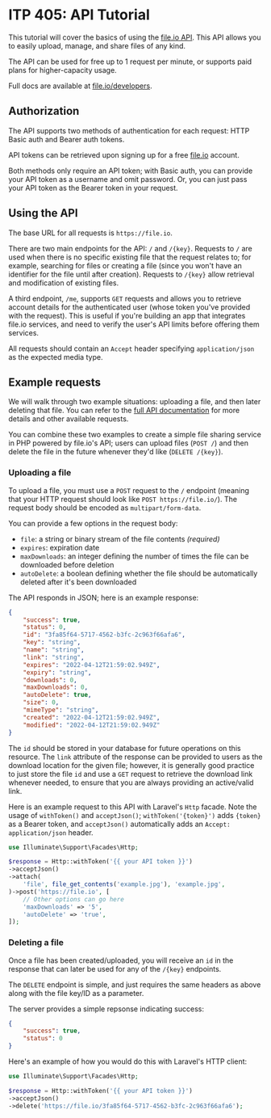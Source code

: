 # ITP 405: API Tutorial

This tutorial will cover the basics of using the [file.io API](https://www.file.io/developers). This API allows you to easily upload, manage, and share files of any kind.

The API can be used for free up to 1 request per minute, or supports paid plans for higher-capacity usage.

Full docs are available at [file.io/developers](https://www.file.io/developers).

## Authorization

The API supports two methods of authentication for each request: HTTP Basic auth and Bearer auth tokens.

API tokens can be retrieved upon signing up for a free [file.io](https://www.file.io/) account.

Both methods only require an API token; with Basic auth, you can provide your API token as a username and omit password. Or, you can just pass your API token as the Bearer token in your request.

## Using the API

The base URL for all requests is `https://file.io`.

There are two main endpoints for the API: `/` and `/{key}`. Requests to `/` are used when there is no specific existing file that the request relates to; for example, searching for files or creating a file (since you won't have an identifier for the file until after creation). Requests to `/{key}` allow retrieval and modification of existing files.

A third endpoint, `/me`, supports `GET` requests and allows you to retrieve account details for the authenticated user (whose token you've provided with the request). This is useful if you're building an app that integrates file.io services, and need to verify the user's API limits before offering them services.

All requests should contain an `Accept` header specifying `application/json` as the expected media type.

## Example requests

We will walk through two example situations: uploading a file, and then later deleting that file. You can refer to the [full API documentation](https://www.file.io/developers) for more details and other available requests.

You can combine these two examples to create a simple file sharing service in PHP powered by file.io's API; users can upload files (`POST /`) and then delete the file in the future whenever they'd like (`DELETE /{key}`).

### Uploading a file

To upload a file, you must use a `POST` request to the `/` endpoint (meaning that your HTTP request should look like `POST https://file.io/`). The request body should be encoded as `multipart/form-data`.

You can provide a few options in the request body:

- `file`: a string or binary stream of the file contents _(required)_
- `expires`: expiration date
- `maxDownloads`: an integer defining the number of times the file can be downloaded before deletion
- `autoDelete`: a boolean defining whether the file should be automatically deleted after it's been downloaded

The API responds in JSON; here is an example response:

```json
{
    "success": true,
    "status": 0,
    "id": "3fa85f64-5717-4562-b3fc-2c963f66afa6",
    "key": "string",
    "name": "string",
    "link": "string",
    "expires": "2022-04-12T21:59:02.949Z",
    "expiry": "string",
    "downloads": 0,
    "maxDownloads": 0,
    "autoDelete": true,
    "size": 0,
    "mimeType": "string",
    "created": "2022-04-12T21:59:02.949Z",
    "modified": "2022-04-12T21:59:02.949Z"
}
```

The `id` should be stored in your database for future operations on this resource. The `link` attribute of the response can be provided to users as the download location for the given file; however, it is generally good practice to just store the file `id` and use a `GET` request to retrieve the download link whenever needed, to ensure that you are always providing an active/valid link.

Here is an example request to this API with Laravel's `Http` facade. Note the usage of `withToken()` and `acceptJson()`; `withToken('{token}')` adds `{token}` as a Bearer token, and `acceptJson()` automatically adds an `Accept: application/json` header.

```php
use Illuminate\Support\Facades\Http;

$response = Http::withToken('{{ your API token }}')
->acceptJson()
->attach(
    'file', file_get_contents('example.jpg'), 'example.jpg',
)->post('https://file.io', [
    // Other options can go here
    'maxDownloads' => '5',
    'autoDelete' => 'true',
]);
```
### Deleting a file

Once a file has been created/uploaded, you will receive an `id` in the response that can later be used for any of the `/{key}` endpoints.

The `DELETE` endpoint is simple, and just requires the same headers as above along with the file key/ID as a parameter.

The server provides a simple repsonse indicating success:

```json
{
    "success": true,
    "status": 0
}
```

Here's an example of how you would do this with Laravel's HTTP client:

```php
use Illuminate\Support\Facades\Http;

$response = Http::withToken('{{ your API token }}')
->acceptJson()
->delete('https://file.io/3fa85f64-5717-4562-b3fc-2c963f66afa6');
```
